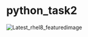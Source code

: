 # python_task2
![Latest_rhel8_featuredimage](https://user-images.githubusercontent.com/64473684/94348015-b5126080-0056-11eb-95d5-5030a32f1d4c.png)
